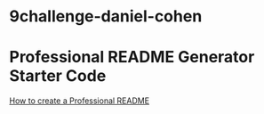 # 9challenge-daniel-cohen

# Professional README Generator Starter Code

[How to create a Professional README](https://coding-boot-camp.github.io/full-stack/github/professional-readme-guide)
